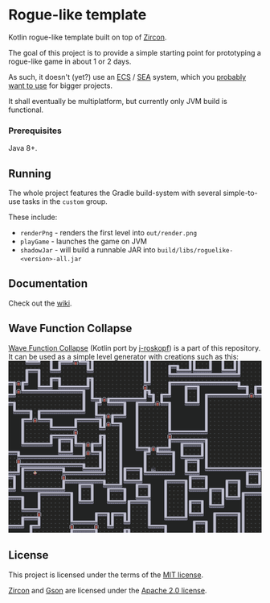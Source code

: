 # Rogue-like template

Kotlin rogue-like template built on top of [Zircon](https://github.com/Hexworks/zircon).

The goal of this project is to provide a simple starting point for prototyping a rogue-like game in about
1 or 2 days.

As such, it doesn't (yet?) use an [ECS](https://en.wikipedia.org/wiki/Entity_component_system) /
[SEA](https://github.com/Hexworks/amethyst) system, which you
[probably want to use](https://www.youtube.com/watch?v=U03XXzcThGU) for bigger projects.

It shall eventually be multiplatform, but currently only JVM build is functional.

### Prerequisites

Java 8+.

## Running

The whole project features the Gradle build-system with several simple-to-use tasks in the `custom` group.

These include:
 - `renderPng` - renders the first level into `out/render.png`
 - `playGame` - launches the game on JVM
 - `shadowJar` - will build a runnable JAR into `build/libs/roguelike-<version>-all.jar`

## Documentation

Check out the [wiki](https://gitlab.com/gamedev-cuni-cz/pcg/roguelike/-/wikis/home).

## Wave Function Collapse

[Wave Function Collapse](https://github.com/mxgmn/WaveFunctionCollapse) (Kotlin port by
[j-roskopf](https://github.com/j-roskopf/WFC)) is a part of this repository.
It can be used as a simple level generator with creations such as this:
![](./img/wfc_dungeon.png)

## License

This project is licensed under the terms of the [MIT license](./LICENSE).

[Zircon](https://github.com/Hexworks/zircon) and [Gson](https://github.com/google/gson)
are licensed under the [Apache 2.0 license](./LICENSE.apache).
